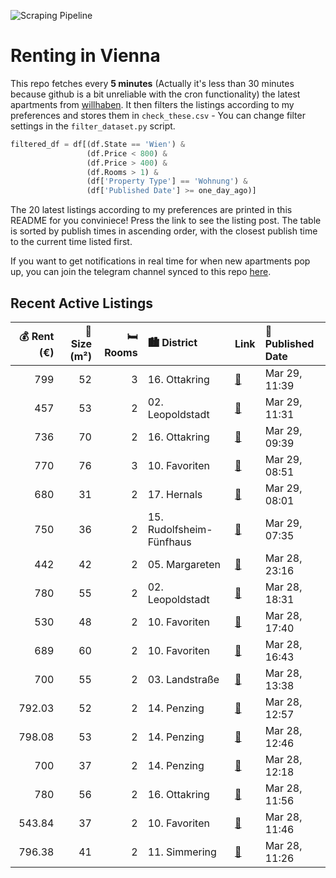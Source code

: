 ![Scraping Pipeline](https://github.com/AthomsG/renting-in-vienna/actions/workflows/run_pipeline.yml/badge.svg)


# Renting in Vienna

This repo fetches every **5 minutes** (Actually it's less than 30 minutes because github is a bit unreliable with the cron functionality) the latest apartments from [willhaben](https://www.willhaben.at/).
It then filters the listings according to my preferences and stores them in `check_these.csv` - You can change filter settings in the `filter_dataset.py` script.

```python
filtered_df = df[(df.State == 'Wien') & 
                 (df.Price < 800) &
                 (df.Price > 400) &
                 (df.Rooms > 1) &
                 (df['Property Type'] == 'Wohnung') &
                 (df['Published Date'] >= one_day_ago)]
```

The 20 latest listings according to my preferences are printed in this README for you conviniece! Press the link to see the listing post.
The table is sorted by publish times in ascending order, with the closest publish time to the current time listed first.

If you want to get notifications in real time for when new apartments pop up, you can join the telegram channel synced to this repo [here](https://t.me/+1HPAYOf5BSsyNTlk).

## Recent Active Listings

|   💰 Rent (€) |   📏 Size (m²) |   🛏️ Rooms | 🏙️ District              | Link                                                                                                                                                                                                    | 📅 Published Date   |
|-------------:|--------------:|-----------:|:-------------------------|:--------------------------------------------------------------------------------------------------------------------------------------------------------------------------------------------------------|:-------------------|
|       799    |            52 |          3 | 16. Ottakring            | [🔗](https://www.willhaben.at/iad/immobilien/d/mietwohnungen/wien/wien-1160-ottakring/wohnung-zu-vermieten-abl%C3%B6se-voll-m%C3%B6bliert-16.-bezirk-3-zimmer-1755000410/)                               | Mar 29, 11:39      |
|       457    |            53 |          2 | 02. Leopoldstadt         | [🔗](https://www.willhaben.at/iad/immobilien/d/mietwohnungen/wien/wien-1020-leopoldstadt/neue-2-zimmer-gemeindewohnung-im-2.-bezirk-zu-vergeben-1057271336/)                                             | Mar 29, 11:31      |
|       736    |            70 |          2 | 16. Ottakring            | [🔗](https://www.willhaben.at/iad/immobilien/d/mietwohnungen/wien/wien-1160-ottakring/umziehen-einziehen-fertig-1284234890/)                                                                             | Mar 29, 09:39      |
|       770    |            76 |          3 | 10. Favoriten            | [🔗](https://www.willhaben.at/iad/immobilien/d/mietwohnungen/wien/wien-1100-favoriten/3-zimmer-gemeindewohnung-76m%C2%B2-in-direktvergabe-mit-vormerkschein-und-abl%C3%B6se-zu-vergeben-1902064553/)     | Mar 29, 08:51      |
|       680    |            31 |          2 | 17. Hernals              | [🔗](https://www.willhaben.at/iad/immobilien/d/mietwohnungen/wien/wien-1170-hernals/zweitwohnung-%7C-studentenwohnung-mit-terrasse-1818238275/)                                                          | Mar 29, 08:01      |
|       750    |            36 |          2 | 15. Rudolfsheim-Fünfhaus | [🔗](https://www.willhaben.at/iad/immobilien/d/mietwohnungen/wien/wien-1150-rudolfsheim-f%C3%BCnfhaus/2-zimmer-top-zustand-in-cityn%C3%A4he-1679942986/)                                                 | Mar 29, 07:35      |
|       442    |            42 |          2 | 05. Margareten           | [🔗](https://www.willhaben.at/iad/immobilien/d/mietwohnungen/wien/wien-1050-margareten/zentrale-helle-gemeindewohnung-1785928342/)                                                                       | Mar 28, 23:16      |
|       780    |            55 |          2 | 02. Leopoldstadt         | [🔗](https://www.willhaben.at/iad/immobilien/d/mietwohnungen/wien/wien-1020-leopoldstadt/2-zimmer-altbauwohnung-im-2.-bezirk---n%C3%A4he-rossauer-l%C3%A4nde-1929737386/)                                | Mar 28, 18:31      |
|       530    |            48 |          2 | 10. Favoriten            | [🔗](https://www.willhaben.at/iad/immobilien/d/mietwohnungen/wien/wien-1100-favoriten/gemeindewohnung---direktvergabe-1838523143/)                                                                       | Mar 28, 17:40      |
|       689    |            60 |          2 | 10. Favoriten            | [🔗](https://www.willhaben.at/iad/immobilien/d/mietwohnungen/wien/wien-1100-favoriten/provisionsfrei-&-unbefristet%21-ruhige-wohnung-beim-neuen-landgut-2044808162/)                                     | Mar 28, 16:43      |
|       700    |            55 |          2 | 03. Landstraße           | [🔗](https://www.willhaben.at/iad/immobilien/d/mietwohnungen/wien/wien-1030-landstra%C3%9Fe/2-zimmer-wohnung-in-top-lage-n%C3%A4he-schloss-belvedere-1172217984/)                                        | Mar 28, 13:38      |
|       792.03 |            52 |          2 | 14. Penzing              | [🔗](https://www.willhaben.at/iad/immobilien/d/mietwohnungen/wien/wien-1140-penzing/topsanierte-5233-m%C2%B2---altbauhit-%2Amit-k%C3%BCche%2A-1661159784/)                                               | Mar 28, 12:57      |
|       798.08 |            53 |          2 | 14. Penzing              | [🔗](https://www.willhaben.at/iad/immobilien/d/mietwohnungen/wien/wien-1140-penzing/topsanierte-5273-m%C2%B2-gro%C3%9Fe-altbauwohnung-%2Amit-k%C3%BCche%2A-908233527/)                                   | Mar 28, 12:46      |
|       700    |            37 |          2 | 14. Penzing              | [🔗](https://www.willhaben.at/iad/immobilien/d/mietwohnungen/wien/wien-1140-penzing/kleine-15-zimmer-wohnung-1834575149/)                                                                                | Mar 28, 12:18      |
|       780    |            56 |          2 | 16. Ottakring            | [🔗](https://www.willhaben.at/iad/immobilien/d/mietwohnungen/wien/wien-1160-ottakring/wohnung-mit-loggia-und-gro%C3%9Fem-gr%C3%BCnen-innenhof-gemeinschaftsgarten-5-min.-vom-bahnhof-hernals-965031551/) | Mar 28, 11:56      |
|       543.84 |            37 |          2 | 10. Favoriten            | [🔗](https://www.willhaben.at/iad/immobilien/d/mietwohnungen/wien/wien-1100-favoriten/2-zimmer-wohnung-n%C3%A4he-troststrasse%21-2070154360/)                                                            | Mar 28, 11:46      |
|       796.38 |            41 |          2 | 11. Simmering            | [🔗](https://www.willhaben.at/iad/immobilien/d/mietwohnungen/wien/wien-1110-simmering/%2Aab-mai%2A-2-zimmer-wohnung-mit-garten-in-the-arrow-1841703420/)                                                 | Mar 28, 11:26      |
